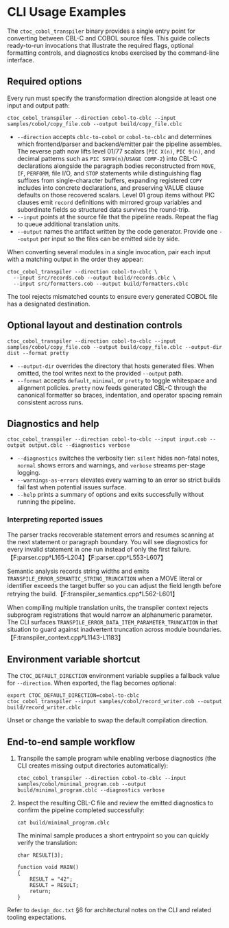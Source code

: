 # CLI Usage Examples

The `ctoc_cobol_transpiler` binary provides a single entry point for converting between CBL-C and COBOL source files. This guide collects ready-to-run invocations that illustrate the required flags, optional formatting controls, and diagnostics knobs exercised by the command-line interface.

## Required options

Every run must specify the transformation direction alongside at least one input and output path:

```
ctoc_cobol_transpiler --direction cobol-to-cblc --input samples/cobol/copy_file.cob --output build/copy_file.cblc
```

* `--direction` accepts `cblc-to-cobol` or `cobol-to-cblc` and determines which frontend/parser and backend/emitter pair the pipeline assembles. The reverse path now lifts level 01/77 scalars (`PIC X(n)`, `PIC 9(n)`, and decimal patterns such as `PIC S9V9(n)`/`USAGE COMP-2`) into CBL-C declarations alongside the paragraph bodies reconstructed from `MOVE`, `IF`, `PERFORM`, file I/O, and `STOP` statements while distinguishing flag suffixes from single-character buffers, expanding registered `COPY` includes into concrete declarations, and preserving VALUE clause defaults on those recovered scalars. Level 01 group items without PIC clauses emit `record` definitions with mirrored group variables and subordinate fields so structured data survives the round-trip.
* `--input` points at the source file that the pipeline reads. Repeat the flag to queue additional translation units.
* `--output` names the artifact written by the code generator. Provide one `--output` per input so the files can be emitted side by side.

When converting several modules in a single invocation, pair each input with a matching output in the order they appear:

```
ctoc_cobol_transpiler --direction cobol-to-cblc \
  --input src/records.cob --output build/records.cblc \
  --input src/formatters.cob --output build/formatters.cblc
```

The tool rejects mismatched counts to ensure every generated COBOL file has a designated destination.

## Optional layout and destination controls

```
ctoc_cobol_transpiler --direction cobol-to-cblc --input samples/cobol/copy_file.cob --output build/copy_file.cblc --output-dir dist --format pretty
```

* `--output-dir` overrides the directory that hosts generated files. When omitted, the tool writes next to the provided `--output` path.
* `--format` accepts `default`, `minimal`, or `pretty` to toggle whitespace and alignment policies. `pretty` now feeds generated CBL-C through the canonical formatter so braces, indentation, and operator spacing remain consistent across runs.

## Diagnostics and help

```
ctoc_cobol_transpiler --direction cobol-to-cblc --input input.cob --output output.cblc --diagnostics verbose
```

* `--diagnostics` switches the verbosity tier: `silent` hides non-fatal notes, `normal` shows errors and warnings, and `verbose` streams per-stage logging.
* `--warnings-as-errors` elevates every warning to an error so strict builds fail fast when potential issues surface.
* `--help` prints a summary of options and exits successfully without running the pipeline.

### Interpreting reported issues

The parser tracks recoverable statement errors and resumes scanning at the next statement or paragraph boundary. You will see diagnostics for every invalid statement in one run instead of only the first failure.【F:parser.cpp†L165-L204】【F:parser.cpp†L553-L607】

Semantic analysis records string widths and emits `TRANSPILE_ERROR_SEMANTIC_STRING_TRUNCATION` when a MOVE literal or identifier exceeds the target buffer so you can adjust the field length before retrying the build.【F:transpiler_semantics.cpp†L562-L601】

When compiling multiple translation units, the transpiler context rejects subprogram registrations that would narrow an alphanumeric parameter. The CLI surfaces `TRANSPILE_ERROR_DATA_ITEM_PARAMETER_TRUNCATION` in that situation to guard against inadvertent truncation across module boundaries.【F:transpiler_context.cpp†L1143-L1183】

## Environment variable shortcut

The `CTOC_DEFAULT_DIRECTION` environment variable supplies a fallback value for `--direction`. When exported, the flag becomes optional:

```
export CTOC_DEFAULT_DIRECTION=cobol-to-cblc
ctoc_cobol_transpiler --input samples/cobol/record_writer.cob --output build/record_writer.cblc
```

Unset or change the variable to swap the default compilation direction.

## End-to-end sample workflow

1. Transpile the sample program while enabling verbose diagnostics (the CLI creates missing output directories automatically):
   ```
   ctoc_cobol_transpiler --direction cobol-to-cblc --input samples/cobol/minimal_program.cob --output build/minimal_program.cblc --diagnostics verbose
   ```
2. Inspect the resulting CBL-C file and review the emitted diagnostics to confirm the pipeline completed successfully:
   ```
   cat build/minimal_program.cblc
   ```
   The minimal sample produces a short entrypoint so you can quickly verify the translation:
   ```cblc
   char RESULT[3];

   function void MAIN()
   {
       RESULT = "42";
       RESULT = RESULT;
       return;
   }
   ```

Refer to `design_doc.txt` §6 for architectural notes on the CLI and related tooling expectations.
